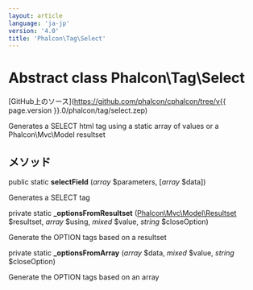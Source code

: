 ```yaml
---
layout: article
language: 'ja-jp'
version: '4.0'
title: 'Phalcon\Tag\Select'
---
```

# Abstract class **Phalcon\Tag\Select**

[GitHub上のソース](https://github.com/phalcon/cphalcon/tree/v{{ page.version }}.0/phalcon/tag/select.zep)

Generates a SELECT html tag using a static array of values or a Phalcon\Mvc\Model resultset

## メソッド

public static **selectField** (*array* $parameters, [*array* $data])

Generates a SELECT tag

private static **_optionsFromResultset** ([Phalcon\Mvc\Model\Resultset](Phalcon_Mvc_Model_Resultset) $resultset, *array* $using, *mixed* $value, *string* $closeOption)

Generate the OPTION tags based on a resultset

private static **_optionsFromArray** (*array* $data, *mixed* $value, *string* $closeOption)

Generate the OPTION tags based on an array